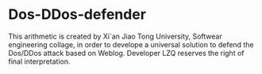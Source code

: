 # Dos-DDos-defender
This arithmetic is created by Xi`an Jiao Tong University, Softwear engineering collage, in order to develope a universal solution to defend the Dos/DDos attack based on Weblog. Developer LZQ reserves the right of final interpretation. 
